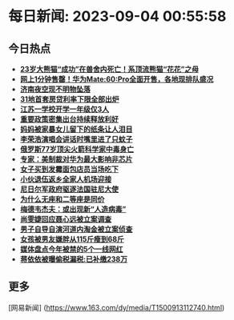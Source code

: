 
# 每日新闻: 2023-09-04 00:55:58
## 今日热点

- **[23岁大熊猫“成功”在兽舍内死亡！系顶流熊猫“花花”之母](https://www.163.com/search?keyword=23%E5%B2%81%E5%A4%A7%E7%86%8A%E7%8C%AB%E2%80%9C%E6%88%90%E5%8A%9F%E2%80%9D%E5%9C%A8%E5%85%BD%E8%88%8D%E5%86%85%E6%AD%BB%E4%BA%A1%EF%BC%81%E7%B3%BB%E9%A1%B6%E6%B5%81%E7%86%8A%E7%8C%AB%E2%80%9C%E8%8A%B1%E8%8A%B1%E2%80%9D%E4%B9%8B%E6%AF%8D)**
- **[网上1分钟售罄！华为Mate:60:Pro全面开售，各地现排队盛况](https://www.163.com/search?keyword=%E7%BD%91%E4%B8%8A1%E5%88%86%E9%92%9F%E5%94%AE%E7%BD%84%EF%BC%81%E5%8D%8E%E4%B8%BAMate+60+Pro%E5%85%A8%E9%9D%A2%E5%BC%80%E5%94%AE%EF%BC%8C%E5%90%84%E5%9C%B0%E7%8E%B0%E6%8E%92%E9%98%9F%E7%9B%9B%E5%86%B5)**
- **[济南夜空现不明物坠落](https://www.163.com/search?keyword=%E6%B5%8E%E5%8D%97%E5%A4%9C%E7%A9%BA%E7%8E%B0%E4%B8%8D%E6%98%8E%E7%89%A9%E5%9D%A0%E8%90%BD)**
- **[31地首套房贷利率下限全部出炉](https://www.163.com/search?keyword=31%E5%9C%B0%E9%A6%96%E5%A5%97%E6%88%BF%E8%B4%B7%E5%88%A9%E7%8E%87%E4%B8%8B%E9%99%90%E5%85%A8%E9%83%A8%E5%87%BA%E7%82%89)**
- **[江苏一学校开学一年级仅3人](https://www.163.com/search?keyword=%E6%B1%9F%E8%8B%8F%E4%B8%80%E5%AD%A6%E6%A0%A1%E5%BC%80%E5%AD%A6%E4%B8%80%E5%B9%B4%E7%BA%A7%E4%BB%853%E4%BA%BA)**
- **[重要政策密集出台持续释放利好](https://www.163.com/search?keyword=%E9%87%8D%E8%A6%81%E6%94%BF%E7%AD%96%E5%AF%86%E9%9B%86%E5%87%BA%E5%8F%B0%E6%8C%81%E7%BB%AD%E9%87%8A%E6%94%BE%E5%88%A9%E5%A5%BD)**
- **[妈妈被家暴女儿留下的纸条让人泪目](https://www.163.com/search?keyword=%E5%A6%88%E5%A6%88%E8%A2%AB%E5%AE%B6%E6%9A%B4%E5%A5%B3%E5%84%BF%E7%95%99%E4%B8%8B%E7%9A%84%E7%BA%B8%E6%9D%A1%E8%AE%A9%E4%BA%BA%E6%B3%AA%E7%9B%AE)**
- **[李荣浩演唱会讲话时嘴里进了只蚊子](https://www.163.com/search?keyword=%E6%9D%8E%E8%8D%A3%E6%B5%A9%E6%BC%94%E5%94%B1%E4%BC%9A%E8%AE%B2%E8%AF%9D%E6%97%B6%E5%98%B4%E9%87%8C%E8%BF%9B%E4%BA%86%E5%8F%AA%E8%9A%8A%E5%AD%90)**
- **[俄罗斯77岁顶尖火箭科学家中毒身亡](https://www.163.com/search?keyword=%E4%BF%84%E7%BD%97%E6%96%AF77%E5%B2%81%E9%A1%B6%E5%B0%96%E7%81%AB%E7%AE%AD%E7%A7%91%E5%AD%A6%E5%AE%B6%E4%B8%AD%E6%AF%92%E8%BA%AB%E4%BA%A1)**
- **[专家：美制裁对华为最大影响非芯片](https://www.163.com/search?keyword=%E4%B8%93%E5%AE%B6%EF%BC%9A%E7%BE%8E%E5%88%B6%E8%A3%81%E5%AF%B9%E5%8D%8E%E4%B8%BA%E6%9C%80%E5%A4%A7%E5%BD%B1%E5%93%8D%E9%9D%9E%E8%8A%AF%E7%89%87)**
- **[女子买到发霉面包店员当场吃下](https://www.163.com/search?keyword=%E5%A5%B3%E5%AD%90%E4%B9%B0%E5%88%B0%E5%8F%91%E9%9C%89%E9%9D%A2%E5%8C%85%E5%BA%97%E5%91%98%E5%BD%93%E5%9C%BA%E5%90%83%E4%B8%8B)**
- **[小伙退伍返乡全家人机场迎接](https://www.163.com/search?keyword=%E5%B0%8F%E4%BC%99%E9%80%80%E4%BC%8D%E8%BF%94%E4%B9%A1%E5%85%A8%E5%AE%B6%E4%BA%BA%E6%9C%BA%E5%9C%BA%E8%BF%8E%E6%8E%A5)**
- **[尼日尔军政府驱逐法国驻尼大使](https://www.163.com/search?keyword=%E5%B0%BC%E6%97%A5%E5%B0%94%E5%86%9B%E6%94%BF%E5%BA%9C%E9%A9%B1%E9%80%90%E6%B3%95%E5%9B%BD%E9%A9%BB%E5%B0%BC%E5%A4%A7%E4%BD%BF)**
- **[为什么无座和二等座是同价](https://www.163.com/search?keyword=%E4%B8%BA%E4%BB%80%E4%B9%88%E6%97%A0%E5%BA%A7%E5%92%8C%E4%BA%8C%E7%AD%89%E5%BA%A7%E6%98%AF%E5%90%8C%E4%BB%B7)**
- **[梅德韦杰夫：或出现新“人造病毒”](https://www.163.com/search?keyword=%E6%A2%85%E5%BE%B7%E9%9F%A6%E6%9D%B0%E5%A4%AB%EF%BC%9A%E6%88%96%E5%87%BA%E7%8E%B0%E6%96%B0%E2%80%9C%E4%BA%BA%E9%80%A0%E7%97%85%E6%AF%92%E2%80%9D)**
- **[尚雯婕回应聂心远被立案调查](https://www.163.com/search?keyword=%E5%B0%9A%E9%9B%AF%E5%A9%95%E5%9B%9E%E5%BA%94%E8%81%82%E5%BF%83%E8%BF%9C%E8%A2%AB%E7%AB%8B%E6%A1%88%E8%B0%83%E6%9F%A5)**
- **[男子自导自演河道内淘金被立案侦查](https://www.163.com/search?keyword=%E7%94%B7%E5%AD%90%E8%87%AA%E5%AF%BC%E8%87%AA%E6%BC%94%E6%B2%B3%E9%81%93%E5%86%85%E6%B7%98%E9%87%91%E8%A2%AB%E7%AB%8B%E6%A1%88%E4%BE%A6%E6%9F%A5)**
- **[女孩被男友嫌胖从115斤瘦到68斤](https://www.163.com/search?keyword=%E5%A5%B3%E5%AD%A9%E8%A2%AB%E7%94%B7%E5%8F%8B%E5%AB%8C%E8%83%96%E4%BB%8E115%E6%96%A4%E7%98%A6%E5%88%B068%E6%96%A4)**
- **[媒体盘点今年被禁的5个一线网红](https://www.163.com/search?keyword=%E5%AA%92%E4%BD%93%E7%9B%98%E7%82%B9%E4%BB%8A%E5%B9%B4%E8%A2%AB%E7%A6%81%E7%9A%845%E4%B8%AA%E4%B8%80%E7%BA%BF%E7%BD%91%E7%BA%A2)**
- **[蒋依依被曝偷税漏税:已补缴238万](https://www.163.com/search?keyword=%E8%92%8B%E4%BE%9D%E4%BE%9D%E8%A2%AB%E6%9B%9D%E5%81%B7%E7%A8%8E%E6%BC%8F%E7%A8%8E+%E5%B7%B2%E8%A1%A5%E7%BC%B4238%E4%B8%87)**

## 更多
[网易新闻] (https://www.163.com/dy/media/T1500913112740.html)
